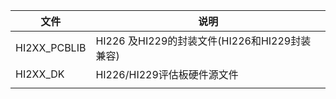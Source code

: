 

| 文件         | 说明                                          |
| ------------ | --------------------------------------------- |
| HI2XX_PCBLIB | HI226 及HI229的封装文件(HI226和HI229封装兼容) |
| HI2XX_DK     | HI226/HI229评估板硬件源文件                   |
|              |                                               |

